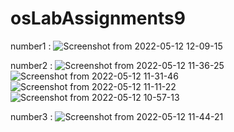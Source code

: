 # osLabAssignments9
number1 :
![Screenshot from 2022-05-12 12-09-15](https://user-images.githubusercontent.com/62895578/168017972-97f188d8-f038-43fb-a6b4-a4b0e81c889f.png)


number2 :
![Screenshot from 2022-05-12 11-36-25](https://user-images.githubusercontent.com/62895578/168018148-0cd91701-9e30-457c-8bd1-0de3a2339226.png)
![Screenshot from 2022-05-12 11-31-46](https://user-images.githubusercontent.com/62895578/168018158-7f228905-ba84-4e09-9006-d5c6b9bf6128.png)
![Screenshot from 2022-05-12 11-11-22](https://user-images.githubusercontent.com/62895578/168018161-ca75b1d8-a98b-4fac-89af-f8192fbef6a5.png)
![Screenshot from 2022-05-12 10-57-13](https://user-images.githubusercontent.com/62895578/168018165-12f819c8-b41c-4176-a27e-cfd84156f235.png)


number3 :
![Screenshot from 2022-05-12 11-44-21](https://user-images.githubusercontent.com/62895578/168018434-82e17384-9c61-4de6-b3f4-8d8003e71277.png)

